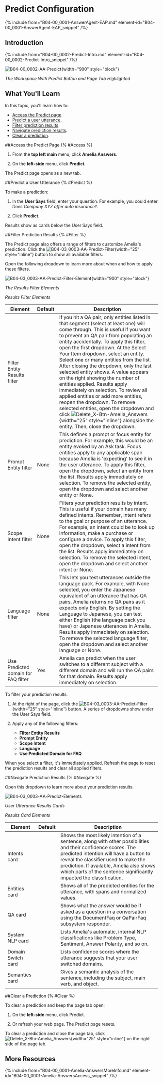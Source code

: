 # Predict Configuration

{% include from="B04-00_0001-AnswerAgent-EAP.md" element-id="B04-00_0001-AnswerAgent-EAP_snippet" /%}

## Introduction

{% include from="B04-00_0002-Predict-Intro.md" element-id="B04-00_0002-Predict-Intro_snippet" /%}

![B04-00_0002-AA-Predict](B04-00_0002-AA-Predict.png){width="900" style="block"}

*The Workspace With Predict Button and Page Tab Highlighted*

## What You'll Learn

In this topic, you'll learn how to:

* [Access the Predict page](#Access).
* [Predict a user utterance](#Predict).
* [Filter prediction results](#Filter).
* [Navigate prediction results](#Navigate).
* [Clear a prediction](#Clear).

##Access the Predict Page {% #Access %}

1. From the **top left main** menu, click **Amelia Answers**.

2. On the **left-side** menu, click **Predict**.

The Predict page opens as a new tab.

##Predict a User Utterance {% #Predict %}

To make a prediction:

1. In the **User Says** field, enter your question. For example, you could enter _Does Company XYZ offer auto insurance?_.

2. Click **Predict**.

Results show as cards below the User Says field.

##Filter Prediction Results {% #Filter %}

The Predict page also offers a range of filters to customize Amelia's prediction. Click the ![B04-03_0003-AA-Predict-Filter](B04-03_0003-AA-Predict-Filter.png){width="25" style="inline"} button to show all available filters.

Open the following dropdown to learn more about when and how to apply these filters.

<chapter title="Results Filter Elements" collapsible="true" level="5">

![B04-03_0003-AA-Predict-Filter-Element](B04-03_0003-AA-Predict-Filter-Element.png){width="900" style="block"}

*The Results Filter Elements*

*Results Filter Elements*

|               Element               | Default |                                                                                                                                                                                                                                                                                                                                                                                              Description                                                                                                                                                                                                                                                                                                                                                                                               |
|-------------------------------------|---------|--------------------------------------------------------------------------------------------------------------------------------------------------------------------------------------------------------------------------------------------------------------------------------------------------------------------------------------------------------------------------------------------------------------------------------------------------------------------------------------------------------------------------------------------------------------------------------------------------------------------------------------------------------------------------------------------------------------------------------------------------------------------------------------------------------|
| Filter Entity Results filter        |         | If you hit a QA pair, only entities listed in that segment (select at least one) will come through. This is useful if you want to prevent an QA pair from populating an entity accidentally. To apply this filter, open the first dropdown. At the Select Your Item dropdown, select an entity. Select one or many entities from the list. After closing the dropdown, only the last selected entity shows. A value appears on the right showing the number of entities applied. Results apply immediately on selection. To review all applied entities or add more entities, reopen the dropdown. To remove selected entities, open the dropdown and click ![Delete_X-Btn-Amelia_Answers](Delete_X-Btn-Amelia_Answers.png){width="25" style="inline"} alongside the entity. Then, close the dropdown. |
| Prompt Entity filter                | None    | This defines a prompt or focus entity for prediction. For example, this would be an entity evoked by an Ask task. Focus entities apply to any applicable span because Amelia is 'expecting' to see it in the user utterance. To apply this filter, open the dropdown, select an entity from the list. Results apply immediately on selection. To remove the selected entity, open the dropdown and select another entity or None.                                                                                                                                                                                                                                                                                                                                                |
| Scope Intent filter                 | None    | Filters your prediction results by intent. This is useful if your domain has many defined intents. Remember, intent refers to the goal or purpose of an utterance. For example, an intent could be to look up information, make a purchase or configure a device. To apply this filter, open the dropdown, select a intent from the list. Results apply immediately on selection. To remove the selected intent, open the dropdown and select another intent or None.                                                                                                                                                                                                                                                                                                                                  |
| Language filter                     | None    | This lets you test utterances outside the language pack. For example, with None selected, you enter the Japanese equivalent of an utterance that has QA pairs. Amelia returns no QA pairs as it expects only English. By setting the Language to Japanese, you can test either English (the language pack you have) or Japanese utterances in Amelia. Results apply immediately on selection. To remove the selected language filter, open the dropdown and select another language or None.                                                                                                                                                                                                                                                               |
| Use Predicted domain for FAQ filter | Yes     | Amelia can predict when the user switches to a different subject with a different domain and will run the QA pairs for that domain. Results apply immediately on selection.                                                                                                                                                                                                                                                                                                                                                                                                                                                                                                                                                                                                      |



</chapter>

To filter your prediction results:

1. At the right of the page, click the ![B04-03_0003-AA-Predict-Filter](B04-03_0003-AA-Predict-Filter.png){width="25" style="inline"} button. A series of dropdowns show under the User Says field.

2. Apply any of the following filters:

   * **Filter Entity Results**
   * **Prompt Entity**
   * **Scope Intent**
   * **Language**
   * **Use Predicted Domain for FAQ**

When you select a filter, it's immediately applied. Refresh the page to reset the prediction results and clear all applied filters.

##Navigate Prediction Results {% #Navigate %}

Open this dropdown to learn more about your prediction results.


<chapter title="Results Card Elements" collapsible="true" level="5">

![B04-03_0003-AA-Predict-Elements](B04-03_0003-AA-Predict-Elements.png)

*User Utterance Results Cards*

*Results Card Elements*

|      Element       | Default |                                                                                                                                                               Description                                                                                                                                                                |
|--------------------|---------|------------------------------------------------------------------------------------------------------------------------------------------------------------------------------------------------------------------------------------------------------------------------------------------------------------------------------------------|
| Intents card       |         | Shows the most likely intention of a sentence, along with other possibilities and their confidence scores. The predicted intention will have a button to reveal the classifier used to make the prediction. If available, Amelia also shows which parts of the sentence significantly impacted the classification. |
| Entities card      |         | Shows all of the predicted entities for the utterance, with spans and normalized values.                                                                                                                                                                                                                                                 |
| QA card            |         | Shows what the answer would be if asked as a question in a conversation using the DocumentFaq or QaPairFaq subsystem responder.                                                                                                                                                                                                          |
| System NLP card    |         | Lists Amelia's automatic, internal NLP classifications like Problem Type, Sentiment, Answer Polarity, and so on.                                                                                                                                                                                                   |
| Domain Switch card |         | Lists confidence scores where the utterance suggests that your user switched domains.                                                                                                                                                                                                                                                    |
| Semantics card     |         | Gives a semantic analysis of the sentence, including the subject, main verb, and object.                                                                                                                                                                                                                                                 |


</chapter>

##Clear a Prediction {% #Clear %}

To clear a prediction and keep the page tab open:

1. On the **left-side** menu, click Predict.

2. Or refresh your web page. The Predict page resets.

To clear a prediction and close the page tab, click ![Delete_X-Btn-Amelia_Answers](Delete_X-Btn-Amelia_Answers.png){width="25" style="inline"} on the right side of the page tab.

## More Resources

{% include from="B04-00_0001-Amelia-AnswersMoreInfo.md" element-id="B04-00_0001-Amelia-AnswersAccess_snippet" /%}
